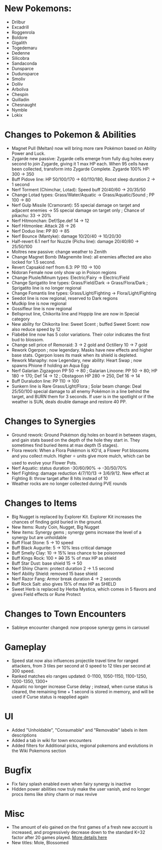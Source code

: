 # New Pokemons:

- Drilbur
- Excadrill
- Roggenrola
- Boldore
- Gigalith
- Togedemaru
- Dedenne
- Silicobra
- Sandaconda
- Dunsparce
- Dudunsparce
- Smoliv
- Dolliv
- Arboliva
- Chespin
- Quilladin
- Chesnaught
- Nymble
- Lokix

# Changes to Pokemon & Abilities

- Magnet Pull (Meltan) now will bring more rare Pokémon based on Ability Power and Luck.
- Zygarde new passive: Zygarde cells emerge from fully dug holes every second to join Zygarde, giving it 1 max HP each. When 95 cells have been collected, transform into Zygarde Complete. Zygarde 100% HP: 300 → 350
- Buff Pidove line: HP 50/100/170 → 60/110/180, Roost sleep duration 2 → 1 second
- Nerf Torment (Chimchar, Lotad): Speed buff 20/40/60 → 20/35/50
- Change Lotad types: Grass/Water/Aquatic → Grass/Aquatic/Sound ; PP 100 → 80
- Nerf Gulp Missile (Cramorant): 55 special damage on target and adjacent enemies → 55 special damage on target only ; Chance of pikachu: 33 → 20%
- Nerf Hitmonchan: Def/Spe.def 14 → 12
- Nerf Hitmonlee: Attack 28 → 26
- Nerf Doduo line: PP 80 → 85
- Nerf Bounce (Mantyke): damage 10/20/40 → 10/20/30
- Half-revert 6.1 nerf for Nuzzle (Pichu line): damage 20/40/80 → 25/50/100
- Moltres new passive: change weather to Zenith
- Change Magnet Bomb (Magnemite line): all enemies affected are also locked for 1.5 second.
- Revert Capsakid nerf from 6.3:  PP 110 → 100
- Nidoran Female now only show up in Poison regions
- Change Plusle/Minum types: Electric/Fairy -> Electric/Field
- Change Sprigatito line types: Grass/Field/Dark -> Grass/Flora/Dark ; Sprigatito line is no longer regional
- Change Fomantis line types: Grass/Light/Fighting → Flora/Light/Fighting
- Seedot line is now regional, reserved to Dark regions
- Mudkip line is now regional
- Gossifleur line is now regional
- Bellsprout line, Chikorita line and Hoppip line are now in Special category
- New ability for Chikorita line: Sweet Scent ; buffed Sweet Scent: now also reduce speed by 12
- Flabébé line now has 5 color variations. Their color indicates the first bud to blossom.
- Change sell price of Remoraid: 3 → 2 gold and Octillery 10 → 7 gold
- Rework Ogerpon ; now legendary. Masks have new effects and higher base stats. Ogerpon loses its mask when its shield is depleted.
- Rework Manaphy: now Legendary, new ability: Heart Swap ; now spawns Phione if holding an Aqua Egg
- Nerf Galarian Zigzagoon PP 50 → 80 ; Galarian Linoone: PP 50 → 80; HP 180 → 170; Def 14 → 12 ; Obstagoon HP 280 → 250, Def 16 → 14
- Buff Duraludon line: PP 110 → 100
- Sunkern line is Rare Grass/Light/Flora ; Solar beam change: Deal 25/50/100 special damage to all enemy Pokémon in a line behind the target, and BURN them for 3 seconds. If user is in the spotlight or if the weather is SUN, deals double damage and restore 40 PP.

# Changes to Synergies

- Ground rework: Ground Pokémon dig holes on board in between stages, and gain stats based on the depth of the hole they start in. They sometimes find buried items at max depth (5 stages).
- Flora rework: When a Flora Pokémon is KO'd, a Flower Pot blossoms and you collect mulch. Higher ⭐ units give more mulch, which can be used to evolve your Flower Pots.
- Nerf Aquatic: status duration -30/60/90% → -30/50/70%
- Nerf Fighting: damage reduction 4/7/10/13 → 3/6/9/12. New effect at Fighting 8: throw target after 8 hits instead of 10
- Weather rocks are no longer collected during PVE rounds

# Changes to Items

- Big Nugget is replaced by Explorer Kit. Explorer Kit increases the chances of finding gold buried in the ground.
- New Items: Rusty Coin, Nugget, Big Nugget
- New items: Synergy gems ; synergy gems increase the level of a synergy but are unholdable
- Buff Float Stone: 5 → 10 speed
- Buff Black Augurite: 5 → 10% less critical damage
- Buff Smelly Clay: 10 → 15% less chance to be poisonned
- Buff Kings Rock: 100 + ~~30~~ 35 % of max HP as shield
- Buff Star Dust: base shield 15 → 50
- Nerf Shiny Charm: protect duration 2 → 1.5 second
- Nerf Ability Shield: removed 15 base shield
- Nerf Razor Fang: Armor break duration 4 → 2 seconds
- Buff Rock Salt: also gives 15% of max HP as SHIELD
- Sweet Herb is replaced by Herba Mystica, which comes in 5 flavors and gives Field effects or Rune Protect

# Changes to Town Encounters

- Sableye encounter changed: now propose synergy gems in carousel

# Gameplay

- Speed stat now also influences projectile travel time for ranged attackers, from 3 tiles per second at 0 speed to 12 tiles per second at 300 speed.
- Ranked matches elo ranges updated: 0-1100, 1050-1150, 1100-1250, 1200-1350, 1300+
- Aquatic no longer increase Curse delay ; instead, when curse status is cleared, the remaining time + 1 second is stored in memory, and will be used if Curse status is reapplied again

# UI

- Added "Unholdable", "Consumable" and "Removable" labels in item descriptions
- Added a tab in wiki for town encounters
- Added filters for Additional picks, regional pokemons and evolutions in the Wiki Pokemons section

# Bugfix

- Fix fairy splash enabled even when fairy synergy is inactive
- Hidden power abilities now truly make the user vanish, and no longer procs items like shiny charm or max revive

# Misc

- The amount of elo gained on the first games of a fresh new account is increased, and progressively decrease down to the standard K=32 factor after 20 games played. [More details here](https://discord.com/channels/737230355039387749/1404514365406969868)
- New titles: Mole, Blossomed

